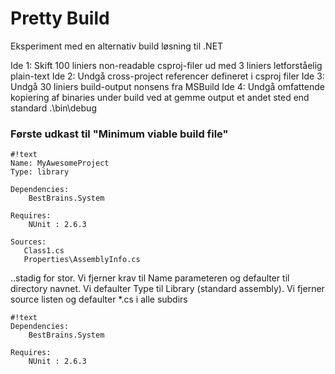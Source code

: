 # Pretty Build #

Eksperiment med en alternativ build løsning til .NET


Ide 1: Skift 100 liniers non-readable csproj-filer ud med 3 liniers letforståelig plain-text
Ide 2: Undgå cross-project referencer defineret i csproj filer
Ide 3: Undgå 30 liniers build-output nonsens fra MSBuild
Ide 4: Undgå omfattende kopiering af binaries under build ved at gemme output et andet sted end standard .\bin\debug


### Første udkast til "Minimum viable build file" ###

```
#!text
Name: MyAwesomeProject
Type: library

Dependencies:
    BestBrains.System

Requires:
    NUnit : 2.6.3

Sources:
   Class1.cs
   Properties\AssemblyInfo.cs
```

..stadig for stor. Vi fjerner krav til Name parameteren og defaulter til directory navnet. Vi defaulter Type til Library (standard assembly). Vi fjerner source listen og defaulter *.cs i alle subdirs

```
#!text
Dependencies:
    BestBrains.System

Requires:
    NUnit : 2.6.3
```
